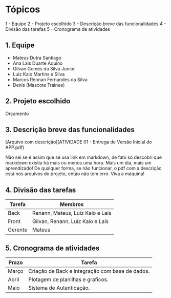 # Tópicos

1 - Equipe
2 - Projeto escolhido
3 - Descrição breve das funcionalidades
4 - Divisão das tarefas
5 - Cronograma de atividades

## 1. Equipe

- Mateus Dutra Santiago
- Ana Lais Duarte Aquino
- Gilvan Gomes da Silva Junior
- Luiz Kaio Martins e Silva
- Marcos Rennan Fernandes da Silva
- Denis (Mascote Trainee)

## 2. Projeto escolhido

Orçamento

## 3. Descrição breve das funcionalidades

[Arquivo com descrição](ATIVIDADE 01 - Entrega de Versão Inicial do APP.pdf)

Não sei se é assim que se usa link em markdown, de fato só descobri que markdown existia há mais ou menos uma hora. Mais um dia, mais um aprendizado! De qualquer forma, se não funcionar, o pdf com a descrição está nos arquivos do projeto, então não tem erro. Viva a máquina!

## 4. Divisão das tarefas

Tarefa   | Membros
---------| ------
Back     | Renann, Mateus, Luiz Kaio e Laís
Front    | Gilvan, Renann, Luiz Kaio e Laís
Gerente  | Mateus

## 5. Cronograma de atividades

Prazo   | Tarefa
--------- | ------
Março | Criação de Back e integração com base de dados.
Abril | Plotagem de planilhas e graficos.
Maio | Sistema de Autenticação.